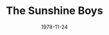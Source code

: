 ---
title: The Sunshine Boys
date: 1978-11-24
closing_date: 1978-12-09
layout: productions
playbill:
Theatre: Theatre Jacksonville
Venue: Little Theatre
cast:
- Willie Clark: Jay Harder
- Ben Silverman: Russ Kirk
- Al Lewis: George Durney
- Patient: Emanuel Ehrlich
- TV Director: Doug Thomas
- Eddie: Pam Jackson
- Announcer: Joe Mullarkey
- Nurse: Missy Crutchfield
- Registered Nurse: Barbara Stillson
crew:
- Director: Robert Knowles
- Scene Design: Norman Miller
- Stage Manager: Barbara Stillson
- Assistant Stage Manager: Pam Jackson
- Properties:
  - Nancy Blocksidge
  - Valerie Hall
- Light Technician: Steven Fessler
- Sound Technicians:
  - John Hein
  - Rick Mull
- Grips:
  - Harriette Floyd
  - Tom Heffernan
  - John Hein
  - Dick Kerekes
  - Jane Kirk
  - Rick Mull
  - Thom Scoggins
- Set Construction:
  - Valerie Hall
  - Tom Heffernan
  - Pam Jackson
  - Jane Kirk
- Costumes:
  - Gert Berman
  - Nancy Kaye
- Publicity: Diane Somerville
- Box Office: Barbara Stillson
---